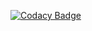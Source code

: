 [![Codacy Badge](https://api.codacy.com/project/badge/Grade/3905cace25004dcf960c6c5eea1c0633)](https://www.codacy.com/app/brochj/stars-github-api?utm_source=github.com&amp;utm_medium=referral&amp;utm_content=brochj/stars-github-api&amp;utm_campaign=Badge_Grade)
